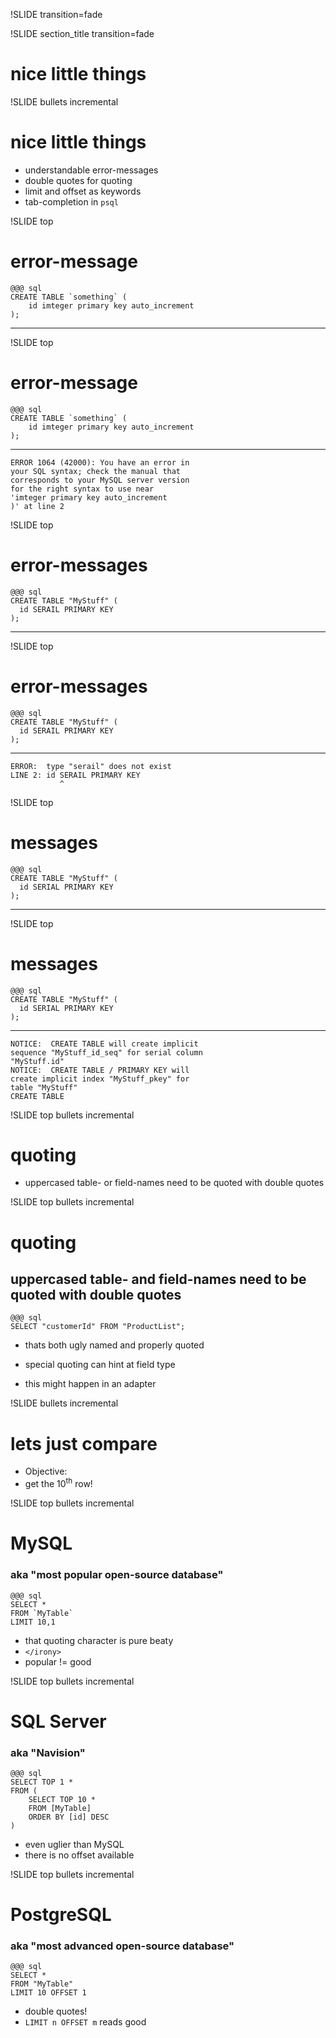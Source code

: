 !SLIDE transition=fade

!SLIDE section_title transition=fade

# nice little things #


!SLIDE bullets incremental

# nice little things #

* understandable error-messages
* double quotes for quoting
* limit and offset as keywords
* tab-completion in `psql`


!SLIDE top

# **error**-message #

	@@@ sql
	CREATE TABLE `something` (
		id imteger primary key auto_increment
	);

---

!SLIDE top

# **error**-message #

	@@@ sql
	CREATE TABLE `something` (
		id imteger primary key auto_increment
	);

---

	ERROR 1064 (42000): You have an error in
	your SQL syntax; check the manual that
	corresponds to your MySQL server version 
	for the right syntax to use near 
	'imteger primary key auto_increment
	)' at line 2


!SLIDE top

# error-**messages** #

	@@@ sql
	CREATE TABLE "MyStuff" (
	  id SERAIL PRIMARY KEY
	);

---


!SLIDE top

# error-**messages** #

	@@@ sql
	CREATE TABLE "MyStuff" (
	  id SERAIL PRIMARY KEY
	);

---

	ERROR:  type "serail" does not exist
	LINE 2: id SERAIL PRIMARY KEY
	           ^

!SLIDE top

# **messages** #

	@@@ sql
	CREATE TABLE "MyStuff" (
	  id SERIAL PRIMARY KEY
	);

---

!SLIDE top

# **messages** #

	@@@ sql
	CREATE TABLE "MyStuff" (
	  id SERIAL PRIMARY KEY
	);

---

	NOTICE:  CREATE TABLE will create implicit
	sequence "MyStuff_id_seq" for serial column
	"MyStuff.id"
	NOTICE:  CREATE TABLE / PRIMARY KEY will
	create implicit index "MyStuff_pkey" for
	table "MyStuff"
	CREATE TABLE


!SLIDE top bullets incremental

# quoting #

* uppercased table- or field-names need to be quoted with double quotes


!SLIDE top bullets incremental

# quoting #

## uppercased table- and field-names need to be quoted with double quotes ##

	@@@ sql
	SELECT "customerId" FROM "ProductList";

* thats both ugly named and properly quoted

* special quoting can hint at field type

* this might happen in an adapter


!SLIDE bullets incremental

# lets just compare #

* Objective:
* get the 10<sup>th</sup> row!


!SLIDE top bullets incremental

# MySQL #

### aka "most popular open-source database" ###

	@@@ sql
	SELECT *
	FROM `MyTable`
	LIMIT 10,1

* that quoting character is pure beaty
* `</irony>`
* popular != good


!SLIDE top bullets incremental

# SQL Server #

### aka "Navision" ###

	@@@ sql
	SELECT TOP 1 *
	FROM (
		SELECT TOP 10 *
		FROM [MyTable]
		ORDER BY [id] DESC
	)

* even uglier than MySQL
* there is no offset available


!SLIDE top bullets incremental

# PostgreSQL #

### aka "most advanced open-source database" ###

	@@@ sql
	SELECT *
	FROM "MyTable"
	LIMIT 10 OFFSET 1

* double quotes!
* `LIMIT n OFFSET m` reads good
